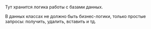 Тут хранится логика работы с базами данных.

В данных классах не должно быть бизнес-логики, только простые запросы: получить, удалить, вставить и тд.
